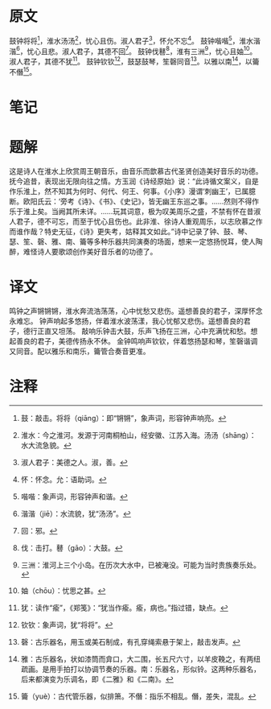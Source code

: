 # 原文
鼓钟将将[^1]，淮水汤汤[^2]，忧心且伤。淑人君子[^3]，怀允不忘[^4]。
鼓钟喈喈[^5]，淮水湝湝[^6]，忧心且悲。淑人君子，其德不回[^7]。
鼓钟伐鼛[^8]，淮有三洲[^9]，忧心且妯[^10]。淑人君子，其德不犹[^11]。
鼓钟钦钦[^12]，鼓瑟鼓琴，笙磬同音[^13]。以雅以南[^14]，以籥不僭[^15]。
# 笔记

# 题解
这是诗人在淮水上欣赏周王朝音乐，由音乐而歆慕古代圣贤创造美好音乐的功德。抚今追昔，表现出无限向往之情。方玉润《诗经原始》说：“此诗循文案义，自是作乐淮上，然不知其为何时、何代、何王、何事。《小序》漫谓‘刺幽王’，已属臆断。欧阳氏云：‘旁考《诗》、《书》、《史记》，皆无幽王东巡之事。……然则不得作乐于淮上矣。当阙其所未详。……玩其词意，极为叹美周乐之盛，不禁有怀在昔淑人君子，德不可忘，而至于忧心且伤也。此非淮、徐诗人重观周乐，以志欣慕之作而谁作哉？特史无征，《诗》更失考，姑释其文如此。”诗中记录了钟、鼓、琴、瑟、笙、磬、雅、南、籥等多种乐器共同演奏的场面，想来一定悠扬悦耳，使人陶醉，难怪诗人要歌颂创作美好音乐者的功德了。
# 译文
鸣钟之声锵锵锵，淮水奔流浩荡荡，心中忧愁又悲伤。遥想善良的君子，深厚怀念永难忘。
钟声响起多悠扬，伴着淮水波荡漾，我心忧郁又悲伤。遥想善良的君子，德行正直又坦荡。
敲响乐钟击大鼓，乐声飞扬在三洲，心中充满忧和愁。想起善良的君子，美德传扬永不休。
金钟鸣响声钦钦，伴着悠扬瑟和琴，笙磬谐调又同音。配以雅乐和南乐，籥管合奏音更准。
# 注释

[^1]: 鼓：敲击。将将（qiāng）：即“锵锵”，象声词，形容钟声响亮。
[^2]: 淮水：今之淮河。发源于河南桐柏山，经安徽、江苏入海。汤汤（shāng）：水大流急貌。
[^3]: 淑人君子：美德之人。淑，善。
[^4]: 怀：怀念。允：语助词。
[^5]: 喈喈：象声词，形容钟声和谐。
[^6]: 湝湝（jiē）：水流貌，犹“汤汤”。
[^7]: 回：邪。
[^8]: 伐：击打。鼛（gāo）：大鼓。
[^9]: 三洲：淮河上三个小岛。在历次大水中，已被淹没。可能为当时贵族奏乐处。
[^10]: 妯（chōu）：忧思之甚。
[^11]: 犹：读作“瘉”，《郑笺》：“犹当作瘉。瘉，病也。”指过错，缺点。
[^12]: 钦钦：象声词，犹“将将”。
[^13]: 磬：古乐器名，用玉或美石制成，有孔穿绳索悬于架上，敲击发声。
[^14]: 雅：古乐器名，状如漆筒而弇口，大二围，长五尺六寸，以羊皮鞔之，有两纽疏画。是用手拍打以协调节奏的乐器。南：乐器名，形似铃。这两种乐器名，后来都演变为乐调名，即《二雅》和《二南》。
[^15]: 籥（yuè）：古代管乐器，似排箫。不僭：指乐不相乱。僭，差失，混乱。